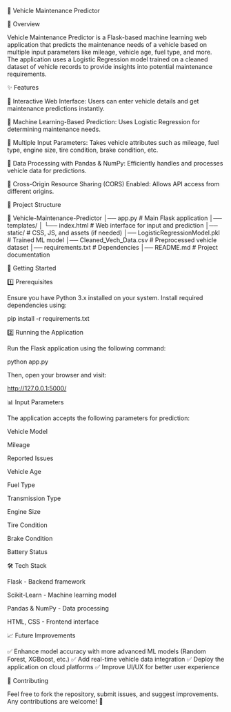 🚗 Vehicle Maintenance Predictor

📌 Overview

Vehicle Maintenance Predictor is a Flask-based machine learning web application that predicts the maintenance needs of a vehicle based on multiple input parameters like mileage, vehicle age, fuel type, and more. The application uses a Logistic Regression model trained on a cleaned dataset of vehicle records to provide insights into potential maintenance requirements.

✨ Features

🔹 Interactive Web Interface: Users can enter vehicle details and get maintenance predictions instantly.

🔹 Machine Learning-Based Prediction: Uses Logistic Regression for determining maintenance needs.

🔹 Multiple Input Parameters: Takes vehicle attributes such as mileage, fuel type, engine size, tire condition, brake condition, etc.

🔹 Data Processing with Pandas & NumPy: Efficiently handles and processes vehicle data for predictions.

🔹 Cross-Origin Resource Sharing (CORS) Enabled: Allows API access from different origins.

📂 Project Structure

📁 Vehicle-Maintenance-Predictor
│── app.py              # Main Flask application
│── templates/
│   └── index.html      # Web interface for input and prediction
│── static/             # CSS, JS, and assets (if needed)
│── LogisticRegressionModel.pkl  # Trained ML model
│── Cleaned_Vech_Data.csv  # Preprocessed vehicle dataset
│── requirements.txt    # Dependencies
│── README.md           # Project documentation

🚀 Getting Started

1️⃣ Prerequisites

Ensure you have Python 3.x installed on your system. Install required dependencies using:

pip install -r requirements.txt

2️⃣ Running the Application

Run the Flask application using the following command:

python app.py

Then, open your browser and visit:

http://127.0.0.1:5000/

📊 Input Parameters

The application accepts the following parameters for prediction:

Vehicle Model

Mileage

Reported Issues

Vehicle Age

Fuel Type

Transmission Type

Engine Size

Tire Condition

Brake Condition

Battery Status

🛠 Tech Stack

Flask - Backend framework

Scikit-Learn - Machine learning model

Pandas & NumPy - Data processing

HTML, CSS - Frontend interface

📈 Future Improvements

✅ Enhance model accuracy with more advanced ML models (Random Forest, XGBoost, etc.)
✅ Add real-time vehicle data integration
✅ Deploy the application on cloud platforms
✅ Improve UI/UX for better user experience

🤝 Contributing

Feel free to fork the repository, submit issues, and suggest improvements. Any contributions are welcome! 🚀
